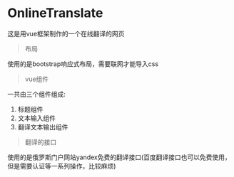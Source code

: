 # OnlineTranslate
这是用vue框架制作的一个在线翻译的网页
>布局
>
使用的是bootstrap响应式布局，需要联网才能导入css
>vue组件
>
一共由三个组件组成:
1. 标题组件
2. 文本输入组件
3. 翻译文本输出组件
>翻译的接口
>
使用的是俄罗斯门户网站yandex免费的翻译接口(百度翻译接口也可以免费使用，但是需要认证等一系列操作，比较麻烦)

